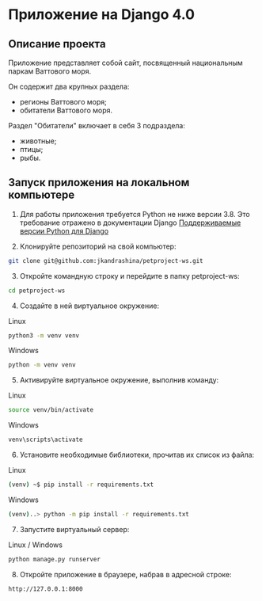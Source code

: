 # Приложение на Django 4.0

## Описание проекта

Приложение представляет собой сайт, посвященный национальным паркам Ваттового моря.

Он содержит два крупных раздела:
- регионы Ваттового моря;
- обитатели Ваттового моря.

Раздел "Обитатели" включает в себя 3 подраздела:
- животные;
- птицы;
- рыбы.


## Запуск приложения на локальном компьютере

1. Для работы приложения требуется Python не ниже версии 3.8.
Это требование отражено в документации Django [Поддерживаемые версии Python для Django](https://docs.djangoproject.com/en/4.0/faq/install/#what-python-version-can-i-use-with-django)

2. Клонируйте репозиторий на свой компьютер:
```bash
git clone git@github.com:jkandrashina/petproject-ws.git
```

3. Откройте командную строку и перейдите в папку petproject-ws:
```bash
cd petproject-ws
```

4. Создайте в ней виртуальное окружение:

Linux
```bash
python3 -m venv venv
```
Windows
```bash
python -m venv venv
```

5. Активируйте виртуальное окружение, выполнив команду:

Linux
```bash
source venv/bin/activate
```
Windows
```bash
venv\scripts\activate
```

6. Установите необходимые библиотеки, прочитав их список из файла:

Linux
```bash
(venv) ~$ pip install -r requirements.txt
```
Windows
```bash
(venv)..> python -m pip install -r requirements.txt
```

7. Запустите виртуальный сервер:

Linux / Windows
```bash
python manage.py runserver
```

8. Откройте приложение в браузере, набрав в адресной строке:
```bash
http://127.0.0.1:8000
```